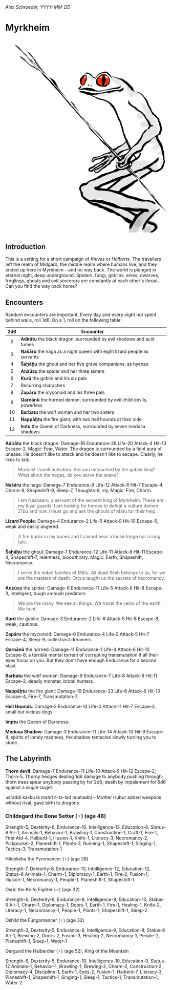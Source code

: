 <address>Alex Schroeder, YYYY-MM-DD</address>

# Myrkheim

<p class="title"><img src="images/Frogling.jpg" alt="A frog person with a sort of spear."/></p>

## Introduction

This is a setting for a short campaign of *Knives* or *Halberts*. The
travellers left the realm of Midgard, the middle realm where humans
live, and they ended up here in Myrkheim – and no way back. The world
is plunged in eternal night, deep underground. Spiders, fungi,
goblins, elves, dwarves, froglings, ghouls and evil sorcerors are
constantly at each other's throat. Can you find the way back home?

## Encounters

Random encounters are important. Every day and every night not spent
behind walls, roll 1d6. On a 1, roll on the following table:

| 2d6 | Encounter                                                                 |
|:---:|---------------------------------------------------------------------------|
| 2   | **Adirātu** the black dragon, surrounded by evil shadows and acid fumes   |
| 3   | **Našāru** the naga as a night queen with eight lizard people as servants |
| 4   | **Šaḫāḫu** the ghoul and her five grave companions, as hyenas             |
| 5   | **Anzūzu** the spider and her three sisters                               |
| 6   | **Kurû** the goblin and his six pals                                      |
| 7   | Recurring characters                                                      |
| 8   | **Zapāru** the myconoid and his three pals                                |
| 9   | **Qarnānû** the horned demon, surrounded by evil child devils, powerless  |
| 10  | **Barbatu** the wolf woman and her two sisters                            |
| 11  | **Nappāḫtu** the fire giant, with two hell hounds at their side           |
| 12  | **Imtu** the Queen of Darkness, surrounded by seven medusa shadows        |

**Adirātu** the black dragon: Damage-16 Endurance-28 Life-20 Attack-4
Hit-13 Escape-2. Magic: Fear, Water. The dragon is surrounded by a
faint aura of unease. He doesn't like to attack and he doesn't like to
escape. Clearly, he likes to talk.

> Mortals! I smell outsiders. Are you untouched by the goblin king?
> What about the nagas, do you serve the snake?

**Našāru** the naga: Damage-7 Endurance-9 Life-12 Attack-6 Hit-7
Escape-4, Charm-8, Shapeshift-9, Sleep-7, Thoughts-8, sly. Magic:
Fire, Charm.

> I am Nashaaru, a servant of the serpent king of Myrkheim. These are
> my loyal guards. I am looking for heroes to defeat a vulture demon
> Zībû and now I must go and ask the ghouls of Mâtu for their help.

**Lizard People**: Damage-4 Endurance-2 Life-5 Attack-9 Hit-10
Escape-5, weak and easily angered.

> A fire burns in my bones and I cannot bear a loose tonge nor a long
> tale.

**Šaḫāḫu** the ghoul: Damage-7 Endurance-12 Life-11 Attack-8 Hit-11
Escape-4, Shapeshift-7, relentless, bloodthirsty. Magic: Earth,
Shapeshift, Necromancy.

> I serve the nobel families of Mâtu. All dead flesh belongs to us,
> for we are the masters of death. Orcus taught us the secrets of
> necromancy.

**Anzūzu** the spider: Damage-6 Endurance-11 Life-5 Attack-6 Hit-8
Escape-3, intelligent, tough ambush predators.

> We are the many. We see all things. We travel the veins of the
> earth. We hunt.

**Kurû** the goblin: Damage-3 Endurance-2 Life-6 Attack-5 Hit-6
Escape-8, weak, cautious.

**Zapāru** the myconoid: Damage-6 Endurance-4 Life-2 Attack-5 Hit-7
Escape-4, Sleep-9, collectivist dreamers.

**Qarnānû** the horned: Damage-11 Endurance-1 Life-4 Attack-6 Hit-10
Escape-8; a terrible mental torrent of corrupting transmutation if all
their eyes focus on you. But they don’t have enough Endurance for a
second blast.

**Barbatu** the wolf woman: Damage-9 Endurance-7 Life-8 Attack-8
Hit-11 Escape-3, deadly monster, brutal hunters.

**Nappāḫtu** the fire giant: Damage-19 Endurance-33 Life-6 Attack-6 Hit-13
Escape-4, Fire-7, Transmutation-7.

**Hell Hounds**: Damage-2 Endurance-13 Life-4 Attack-11 Hit-7
Escape-3, small but vicious dogs.

**Imptu** the Queen of Darkness: 

**Medusa Shadow**: Damage-3 Endurance-11 Life-14 Attack-10 Hit-9
Escape-4, spirits of lonely madness, the shadow tentacles slowly
turning you to stone.

## The Labyrinth

**Thorn devil**: Damage-7 Endurance-11 Life-10 Attack-9 Hit-12
Escape-2; Thorn-5. Thorny hedges dealing 1d6 damage to anybody pushing
through; thorn trees spear anybody passing by for 2d6; death by
impalement for 5d6 against a single target.






usraddi kakku la mahri it-ta-lad mumadhi – Mother Hubur added weapons
without rival, gave birth to dragons




### Childegard the Bone Setter (♀) (age 48)

Strength-5, Dexterity-6, Endurance-10, Intelligence-13, Education-8,
Status-8 Air-1, Animals-1, Behavior-1, Brawling-1, Construction-1,
Craft-1, Fire-1, First Aid-4, Halberd-1, Illusion-1, Knife-1,
Literacy-3, Necromancy-2, Pickpocket-2, Planeshift-1, Plants-3,
Running-1, Shapeshift-1, Singing-1, Tactics-3, Transmutation-1

Hildelieba the Pyromancer (♀) (age 28)

Strength-7, Dexterity-6, Endurance-10, Intelligence-12, Education-12,
Status-8 Animals-1, Charm-1, Diplomacy-1, Earth-1, Fire-2, Fusion-1,
Illusion-1, Necromancy-1, People-1, Planeshift-1, Shapeshift-1

Osric the Knife Fighter (♂) (age 32)

Strength-6, Dexterity-8, Endurance-8, Intelligence-9, Education-10,
Status-6 Air-1, Charm-1, Diplomacy-1, Doors-1, Earth-1, Fire-1,
Healing-1, Knife-2, Literacy-1, Necromancy-1, People-1, Plants-1,
Shapeshift-1, Sleep-2

Oshild the Fungomancer (♀) (age 32)

Strength-3, Dexterity-5, Endurance-9, Intelligence-9, Education-8,
Status-8 Air-1, Brewing-2, Doors-2, Fusion-3, Healing-2, Necromancy-1,
People-2, Planeshift-1, Sleep-1, Water-1

Gergund the Halberdier (♀) (age 52), King of the Mountain

Strength-6, Dexterity-5, Endurance-10, Intelligence-10, Education-9,
Status-12 Animals-1, Behavior-1, Brawling-1, Brewing-2, Charm-2,
Construction-2, Diplomacy-4, Discipline-1, Earth-1, Eyes-2, Fusion-1,
Halberd-7, Literacy-3, Planeshift-1, Shapeshift-1, Singing-1, Sleep-1,
Tactics-1, Transmutation-1, Water-2

